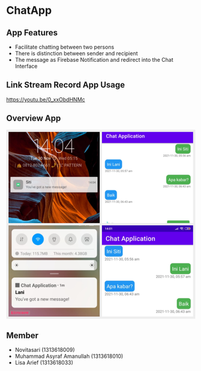 # ChatApp
## App Features
- Facilitate chatting between two persons
- There is distinction between sender and recipient
- The message as Firebase Notification and redirect into the Chat Interface

## Link Stream Record App Usage
https://youtu.be/0_xxObdHNMc

## Overview App
![foto](https://github.com/ChatAppMobcom/ChatApp/blob/main/overview/photo-collage.png)

## Member
- Novitasari (1313618009)
- Muhammad Asyraf Amanullah (1313618010)
- Lisa Arief (1313618033)
